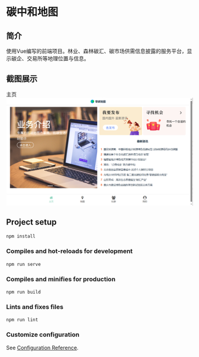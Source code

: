 # 碳中和地图

## 简介
使用Vue编写的前端项目。林业、森林碳汇、碳市场供需信息披露的服务平台，显示碳企、交易所等地理位置与信息。

## 截图展示
主页
![主页](https://github.com/Zhuhoim/zeroCarbonMap/blob/master/screen_picture/home.png)

## Project setup
```
npm install
```

### Compiles and hot-reloads for development
```
npm run serve
```

### Compiles and minifies for production
```
npm run build
```

### Lints and fixes files
```
npm run lint
```

### Customize configuration
See [Configuration Reference](https://cli.vuejs.org/config/).
